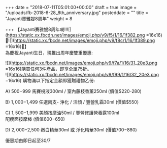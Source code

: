 +++
date = "2018-07-11T05:01:00+00:00"
draft = true
image = "/uploads/fb-2018-6-28_8th_anniversary.jpg"
posteddate = ""
title = "Jayanti賽雅媞8周年"
weight = 8

+++
【Jayanti賽雅媞8周年喇!!![](https://static.xx.fbcdn.net/images/emoji.php/v9/f5/1/16/1f382.png =16x16)🎂![](https://static.xx.fbcdn.net/images/emoji.php/v9/f8c/1/16/1f389.png =16x16)🎉】   
 為慶祝Jayanti生日，現推出周年慶雙重優惠: 

 ![](https://static.xx.fbcdn.net/images/emoji.php/v9/f7a/1/16/31_20e3.png =16x16)購買任何3件產品，即享全單75折。  
 ![](https://static.xx.fbcdn.net/images/emoji.php/v9/f99/1/16/32_20e3.png =16x16) 購物滿以下指定金額即獲贈禮物乙份: 

 A) $500-$999 馬賽梘液300ml / 室內藤枝香薰250ml (價值$220-280) 

 B) $1,000-$1,499 任選兩支- 浄化 / 活顔 / 豐營乳霜30ml (價值$550) 

 C) $1,500-$1,999 美顏按摩油50ml / 豐營修護營養露100ml   
 配瘦面按摩棒 (價值$600-$650) 

 D) $2,000-$2,500 嫩白精華30ml 或 淨化精華30ml (價值$700-$880)

  優惠期由即日起至30/7 